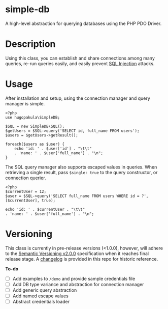 simple-db
=========

A high-level abstraction for querying databases using the PHP PDO Driver.

Description
===========

Using this class, you can establish and share connections among many queries, re-run queries easily, and easily prevent [SQL Injection](https://en.wikipedia.org/wiki/SQL_injection) attacks.

Usage
=====

After installation and setup, using the connection manager and query manager is simple.

    <?php
    use hugopakula\SimpleDB;
    
    $SQL = new SimpleDB\SQL();
    $getUsers = $SQL->query('SELECT id, full_name FROM users');
    $users = $getUsers->getResult();
    
    foreach($users as $user) {
        echo 'id: ' . $user['id'] . "\t\t"
        . 'name: ' . $user['full_name'] . "\n";
    }

The SQL query manager also supports escaped values in queries. When retrieving a single result, pass `$single: true` to the query constructor, or connection querier.

    <?php
    $currentUser = 12;
    $user = $SQL->query('SELECT full_name FROM users WHERE id = ?', [$currentUser], true);
    
    echo 'id: ' . $currentUser . "\t\t"
    . 'name: ' . $user['full_name'] . "\n"; 

Versioning
==========

This class is currently in pre-release versions (<1.0.0), however, will adhere to the [Semantic Versioning v2.0.0](https://semver.org/spec/v2.0.0.html) specification when it reaches final release stage. A [changelog](CHANGELOG.md) is provided in this repo for historic reference.

**To-do**
- [ ] Add examples to `/demo` and provide sample credentials file
- [ ] Add DB type variance and abstraction for connection manager
- [ ] Add generic query abstraction
- [ ] Add named escape values
- [ ] Abstract credentials loader
